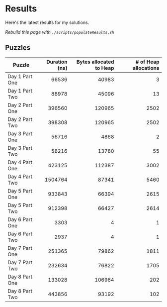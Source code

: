 # Results

Here's the latest results for my solutions.

_Rebuild this page with `./scripts/populateResults.sh`_

## Puzzles

|Puzzle|Duration (ns)|Bytes allocated to Heap|# of Heap allocations|
|-|-:|-:|-:|
|Day 1 Part One|66536|40983|3|
|Day 1 Part Two|88978|45096|13|
|Day 2 Part One|396560|120965|2502|
|Day 2 Part Two|398308|120965|2502|
|Day 3 Part One|56716|4868|2|
|Day 3 Part Two|58216|13780|55|
|Day 4 Part One|423125|112387|3002|
|Day 4 Part Two|1504764|87341|5460|
|Day 5 Part One|933843|66394|2615|
|Day 5 Part Two|912398|66427|2614|
|Day 6 Part One|3303|4|1|
|Day 6 Part Two|2937|4|1|
|Day 7 Part One|251365|79862|1811|
|Day 7 Part Two|232634|76822|1705|
|Day 8 Part One|133028|106964|202|
|Day 8 Part Two|443856|93192|102|
